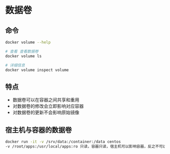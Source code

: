 # 数据卷

## 命令

```bash
docker volume --help

# 查看 查看数据卷
docker volume ls

# 详细信息
docker volume inspect volume
```

## 特点

- 数据卷可以在容器之间共享和重用
- 对数据卷的修改会立即影响对应容器
- 对数据卷的更新不会影响原始镜像

## 宿主机与容器的数据卷

```bash
docker run -it -v /srv/data:/container:/data centos
-v /root/apps:/usr/local/apps:ro 只读，容器只读，宿主机可以影响容器，反之不可以
```
